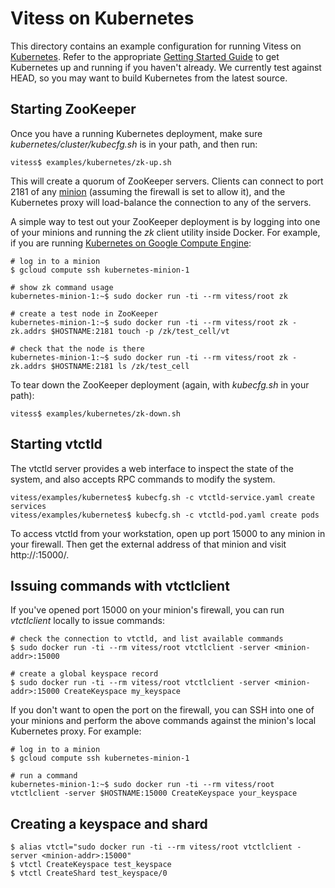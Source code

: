 # Vitess on Kubernetes

This directory contains an example configuration for running Vitess on
[Kubernetes](https://github.com/GoogleCloudPlatform/kubernetes/). Refer to the
appropriate [Getting Started Guide](https://github.com/GoogleCloudPlatform/kubernetes/#contents)
to get Kubernetes up and running if you haven't already. We currently test
against HEAD, so you may want to build Kubernetes from the latest source.

## Starting ZooKeeper

Once you have a running Kubernetes deployment, make sure
*kubernetes/cluster/kubecfg.sh* is in your path, and then run:

```
vitess$ examples/kubernetes/zk-up.sh
```

This will create a quorum of ZooKeeper servers. Clients can connect to port 2181
of any [minion](https://github.com/GoogleCloudPlatform/kubernetes/blob/master/DESIGN.md#cluster-architecture)
(assuming the firewall is set to allow it), and the Kubernetes proxy will
load-balance the connection to any of the servers.

A simple way to test out your ZooKeeper deployment is by logging into one of
your minions and running the *zk* client utility inside Docker. For example, if
you are running [Kubernetes on Google Compute Engine](https://github.com/GoogleCloudPlatform/kubernetes/blob/master/docs/getting-started-guides/gce.md):

```
# log in to a minion
$ gcloud compute ssh kubernetes-minion-1

# show zk command usage
kubernetes-minion-1:~$ sudo docker run -ti --rm vitess/root zk

# create a test node in ZooKeeper
kubernetes-minion-1:~$ sudo docker run -ti --rm vitess/root zk -zk.addrs $HOSTNAME:2181 touch -p /zk/test_cell/vt

# check that the node is there
kubernetes-minion-1:~$ sudo docker run -ti --rm vitess/root zk -zk.addrs $HOSTNAME:2181 ls /zk/test_cell
```

To tear down the ZooKeeper deployment (again, with *kubecfg.sh* in your path):

```
vitess$ examples/kubernetes/zk-down.sh
```

## Starting vtctld

The vtctld server provides a web interface to inspect the state of the system,
and also accepts RPC commands to modify the system.

```
vitess/examples/kubernetes$ kubecfg.sh -c vtctld-service.yaml create services
vitess/examples/kubernetes$ kubecfg.sh -c vtctld-pod.yaml create pods
```

To access vtctld from your workstation, open up port 15000 to any minion in your
firewall. Then get the external address of that minion and visit http://<minion-addr>:15000/.

## Issuing commands with vtctlclient

If you've opened port 15000 on your minion's firewall, you can run *vtctlclient*
locally to issue commands:

```
# check the connection to vtctld, and list available commands
$ sudo docker run -ti --rm vitess/root vtctlclient -server <minion-addr>:15000

# create a global keyspace record
$ sudo docker run -ti --rm vitess/root vtctlclient -server <minion-addr>:15000 CreateKeyspace my_keyspace
```

If you don't want to open the port on the firewall, you can SSH into one of your
minions and perform the above commands against the minion's local Kubernetes proxy.
For example:

```
# log in to a minion
$ gcloud compute ssh kubernetes-minion-1

# run a command
kubernetes-minion-1:~$ sudo docker run -ti --rm vitess/root vtctlclient -server $HOSTNAME:15000 CreateKeyspace your_keyspace
```

## Creating a keyspace and shard

```
$ alias vtctl="sudo docker run -ti --rm vitess/root vtctlclient -server <minion-addr>:15000"
$ vtctl CreateKeyspace test_keyspace
$ vtctl CreateShard test_keyspace/0
```
